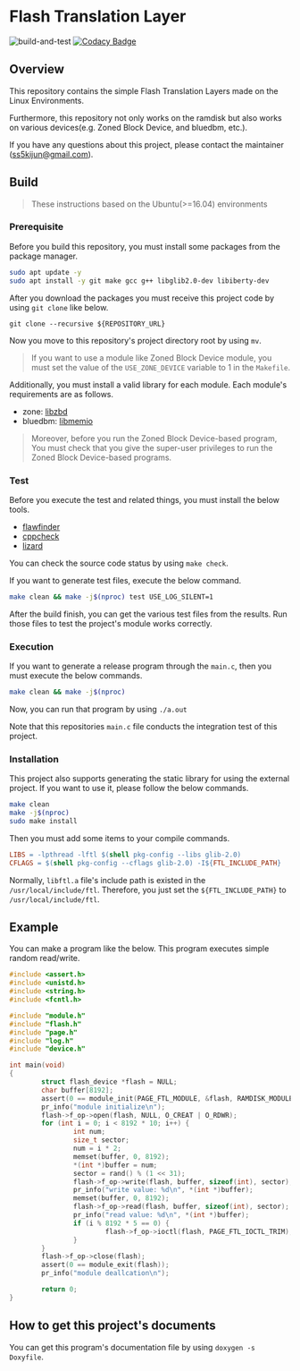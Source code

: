 # Flash Translation Layer

![build-and-test](https://github.com/BlaCkinkGJ/Flash-Translation-Layer/actions/workflows//build.yml/badge.svg)
[![Codacy Badge](https://app.codacy.com/project/badge/Grade/9b16f37d8a314e14a049312b5cfad674)](https://www.codacy.com/gh/BlaCkinkGJ/Flash-Translation-Layer/dashboard?utm_source=github.com&amp;utm_medium=referral&amp;utm_content=BlaCkinkGJ/Flash-Translation-Layer&amp;utm_campaign=Badge_Grade)


## Overview

This repository contains the simple Flash Translation Layers made on the Linux Environments.

Furthermore, this repository not only works on the ramdisk but also works
on various devices(e.g. Zoned Block Device, and bluedbm, etc.).

If you have any questions about this project, please contact the maintainer (ss5kijun@gmail.com).

## Build

> These instructions based on the Ubuntu(>=16.04) environments

### Prerequisite

Before you build this repository, you must install some packages from
the package manager.

```bash
sudo apt update -y
sudo apt install -y git make gcc g++ libglib2.0-dev libiberty-dev
```

After you download the packages you must receive this project code
by using `git clone` like below.

```
git clone --recursive ${REPOSITORY_URL}
```

Now you move to this repository's project directory root by using `mv`.

> If you want to use a module like Zoned Block Device module, you must set the value
> of the `USE_ZONE_DEVICE` variable to 1 in the `Makefile`.

Additionally, you must install a valid library for each module.
Each module's requirements are as follows.

- zone: [libzbd](https://github.com/westerndigitalcorporation/libzbd)
- bluedbm: [libmemio](https://github.com/pnuoslab/Flash-Board-Tester)

> Moreover, before you run the Zoned Block Device-based program,
> You must check that you give the super-user privileges to run
> the Zoned Block Device-based programs.

### Test

Before you execute the test and related things, you must install the below tools.

- [flawfinder](https://dwheeler.com/flawfinder/)
- [cppcheck](https://cppcheck.sourceforge.io/)
- [lizard](https://github.com/terryyin/lizard)

You can check the source code status by using `make check`.

If you want to generate test files, execute the below command.

```bash
make clean && make -j$(nproc) test USE_LOG_SILENT=1
```

After the build finish, you can get the various test files from the results.
Run those files to test the project's module works correctly.

### Execution

If you want to generate a release program through the `main.c`,
then you must execute the below commands.

```bash
make clean && make -j$(nproc)
```

Now, you can run that program by using `./a.out`

Note that this repositories `main.c` file conducts
the integration test of this project.

### Installation

This project also supports generating the static library
for using the external project. If you want to use it,
please follow the below commands.

```bash
make clean
make -j$(nproc)
sudo make install
```

Then you must add some items to your compile commands.

```makefile
LIBS = -lpthread -lftl $(shell pkg-config --libs glib-2.0)
CFLAGS = $(shell pkg-config --cflags glib-2.0) -I${FTL_INCLUDE_PATH}
```

Normally, `libftl.a` file's include path is existed in the
`/usr/local/include/ftl`. Therefore, you just set the `${FTL_INCLUDE_PATH}`
to `/usr/local/include/ftl`.

## Example

You can make a program like the below. This program executes simple random read/write.

```c
#include <assert.h>
#include <unistd.h>
#include <string.h>
#include <fcntl.h>

#include "module.h"
#include "flash.h"
#include "page.h"
#include "log.h"
#include "device.h"

int main(void)
{
        struct flash_device *flash = NULL;
        char buffer[8192];
        assert(0 == module_init(PAGE_FTL_MODULE, &flash, RAMDISK_MODULE));
        pr_info("module initialize\n");
        flash->f_op->open(flash, NULL, O_CREAT | O_RDWR);
        for (int i = 0; i < 8192 * 10; i++) {
                int num;
                size_t sector;
                num = i * 2;
                memset(buffer, 0, 8192);
                *(int *)buffer = num;
                sector = rand() % (1 << 31);
                flash->f_op->write(flash, buffer, sizeof(int), sector);
                pr_info("write value: %d\n", *(int *)buffer);
                memset(buffer, 0, 8192);
                flash->f_op->read(flash, buffer, sizeof(int), sector);
                pr_info("read value: %d\n", *(int *)buffer);
                if (i % 8192 * 5 == 0) {
                        flash->f_op->ioctl(flash, PAGE_FTL_IOCTL_TRIM);
                }
        }
        flash->f_op->close(flash);
        assert(0 == module_exit(flash));
        pr_info("module deallcation\n");

        return 0;
}
```

## How to get this project's documents

You can get this program's documentation file by using `doxygen -s Doxyfile`.
